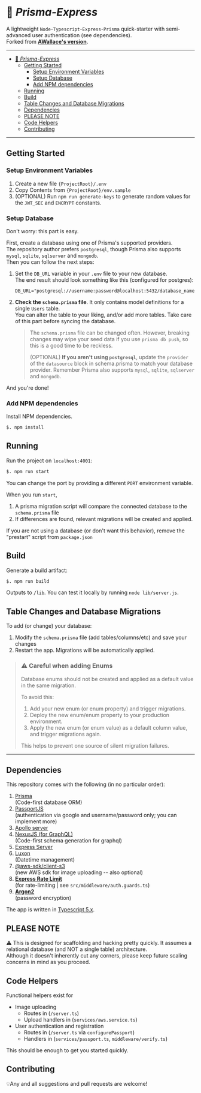 # 🚄 *Prisma-Express*

A lightweight `Node`-`Typescript`-`Express`-`Prisma` quick-starter with semi-advanced user authentication (see dependencies).\
Forked from [**AWallace's version**](https://github.com/vawallace/base-node-express).

---

- [🚄 *Prisma-Express*](#-prisma-express)
  - [Getting Started](#getting-started)
    - [Setup Environment Variables](#setup-environment-variables)
    - [Setup Database](#setup-database)
    - [Add NPM dependencies](#add-npm-dependencies)
  - [Running](#running)
  - [Build](#build)
  - [Table Changes and Database Migrations](#table-changes-and-database-migrations)
  - [Dependencies](#dependencies)
  - [PLEASE NOTE](#please-note)
  - [Code Helpers](#code-helpers)
  - [Contributing](#contributing)

---

## Getting Started

### Setup Environment Variables
1. Create a new file `{ProjectRoot}/.env` 
2. Copy Contents from `{ProjectRoot}/env.sample` 
3. (OPTIONAL) Run `npm run generate-keys` to generate random values for the `JWT_SEC` and `ENCRYPT` constants.

### Setup Database
Don't worry: this part is easy.

First, create a database using one of Prisma's supported providers.\
The repository author prefers `postgresql`, though Prisma also supports `mysql`, `sqlite`, `sqlserver` and `mongodb`.\
Then you can follow the next steps:
1. Set the `DB_URL` variable in your `.env` file to your new database.\
   The end result should look something like this (configured for postgres):
   ```
   DB_URL="postgresql://username:password@localhost:5432/database_name"
   ```
2. **Check the `schema.prisma` file**. It only contains model definitions for a single `Users` table.\
   You can alter the table to your liking, and/or add more tables. Take care of this part before syncing the database.
   > The `schema.prisma` file can be changed often. However, breaking changes may wipe your seed data if you use `prisma db push`, so this is a good
   > time to be reckless.
   >
   > (OPTIONAL) **If you aren't using `postgresql`**, update the `provider` of the `datasource` block in schema.prisma to match your database provider. Remember Prisma also supports `mysql`, `sqlite`, `sqlserver` and `mongodb`.

   
And you're done!
   

### Add NPM dependencies
Install NPM dependencies.
```bash
$. npm install 
```

## Running
Run the project on `localhost:4001`:
```bash
$. npm run start
```
You can change the port by providing a different `PORT` environment variable.

When you run `start`,
   1. A prisma migration script will compare the connected database to the `schema.prisma` file
   2. If differences are found, relevant migrations will be created and applied.

If you are not using a database (or don't want this behavior), remove the "prestart" script from `package.json`


## Build
Generate a build artifact:
```bash
$. npm run build
```
Outputs to `/lib`. You can test it locally by running `node lib/server.js`.


## Table Changes and Database Migrations 
To add (or change) your database: 
1. Modify the `schema.prisma` file (add tables/columns/etc) and save your changes
2. Restart the app. Migrations will be automatically applied.

> ### ⚠️ Careful when adding Enums
> Database enums should not be created and applied as a default value in the same migration. 
> 
> To avoid this:
> 1. Add your new enum (or enum property) and trigger migrations.
> 2. Deploy the new enum/enum property to your production environment. 
> 3. Apply the new enum (or enum value) as a default column value, and trigger migrations again. 
> 
> This helps to prevent one source of silent migration failures.


---

## Dependencies
This repository comes with the following (in no particular order):

1. [Prisma](https://pris.ly/d/getting-started)\
  (Code-first database ORM)
2. [PassportJS](http://www.passportjs.org/docs/)\
  (authentication via google and username/password only; you can implement more)
3. [Apollo server](https://www.apollographql.com/docs/apollo-server) 
4. [NexusJS (for GraphQL)](https://nexusjs.org/)\
  (Code-first schema generation for graphql)
5. [Express Server](https://expressjs.com/)
6. [Luxon](https://moment.github.io/luxon/#/?id=luxon)\
  (Datetime management)
7. [@aws-sdk/client-s3](https://www.npmjs.com/package/@aws-sdk/client-s3)\
  (new AWS sdk for image uploading -- also optional)
8. [**Express Rate Limit**](https://www.npmjs.com/package/express-rate-limit)\
  (for rate-limiting | see `src/middleware/auth.guards.ts`)
9.  [**Argon2**](https://www.npmjs.com/package/argon2)\
  (password encryption)


The app is written in [Typescript 5.x](https://www.typescriptlang.org/docs/handbook/release-notes/typescript-5-3.html). 

## PLEASE NOTE
⚠️ This is designed for scaffolding and hacking pretty quickly. It assumes a relational database (and NOT a single table) architecture.\
Although it doesn't inherently cut any corners, please keep future scaling concerns in mind as you proceed.

## Code Helpers
Functional helpers exist for 
- Image uploading 
  - Routes in (`/server.ts`)
  - Upload handlers in (`services/aws.service.ts`)
- User authentication and registration
  - Routes in (`/server.ts` via `configurePassport`)
  - Handlers in (`services/passport.ts`, `middleware/verify.ts`)

This should be enough to get you started quickly. 


## Contributing
💡Any and all suggestions and pull requests are welcome! 